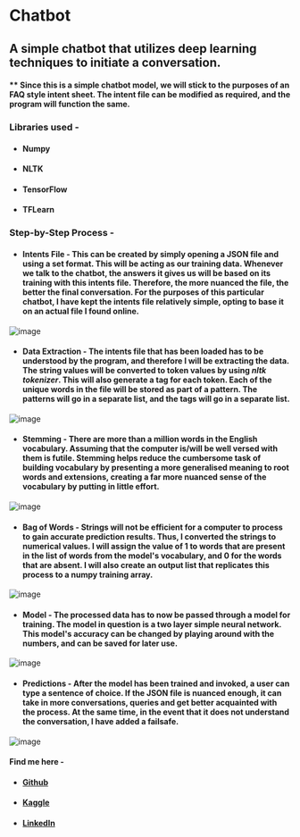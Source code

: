 # Chatbot

## A simple chatbot that utilizes deep learning techniques to initiate a conversation. 
#### ** Since this is a simple chatbot model, we will stick to the purposes of an FAQ style intent sheet. The intent file can be modified as required, and the program will function the same.

### Libraries used - 
* #### Numpy
* #### NLTK
* #### TensorFlow
* #### TFLearn

### Step-by-Step Process - 
* #### Intents File - This can be created by simply opening a JSON file and using a set format. This will be acting as our training data. Whenever we talk to the chatbot, the answers it gives us will be based on its training with this intents file. Therefore, the more nuanced the file, the better the final conversation. For the purposes of this particular chatbot, I have kept the intents file relatively simple, opting to base it on an actual file I found online. 
![image](https://user-images.githubusercontent.com/43636138/133967400-464ea99a-1ef7-4528-9b1e-67060aaeaa3c.png)
* #### Data Extraction - The intents file that has been loaded has to be understood by the program, and therefore I will be extracting the data. The string values will be converted to token values by using *nltk tokenizer*. This will also generate a tag for each token. Each of the unique words in the file will be stored as part of a pattern. The patterns will go in a separate list, and the tags will go in a separate list.
![image](https://user-images.githubusercontent.com/43636138/133967616-168b3c96-ed00-4b0d-8e19-1c93aa8a0806.png)
* #### Stemming - There are more than a million words in the English vocabulary. Assuming that the computer is/will be well versed with them is futile. Stemming helps reduce the cumbersome task of building vocabulary by presenting a more generalised meaning to root words and extensions, creating a far more nuanced sense of the vocabulary by putting in little effort.
![image](https://user-images.githubusercontent.com/43636138/133967839-a67a1144-baf4-48c4-b5a9-0731ed5fb1c4.png)
* #### Bag of Words - Strings will not be efficient for a computer to process to gain accurate prediction results. Thus, I converted the strings to numerical values. I will assign the value of 1 to words that are present in the list of words from the model's vocabulary, and 0 for the words that are absent. I will also create an output list that replicates this process to a numpy training array.
![image](https://user-images.githubusercontent.com/43636138/133967908-e73d781f-9b2e-457e-aef0-5a551f4d6f9e.png)
* #### Model - The processed data has to now be passed through a model for training. The model in question is a two layer simple neural network. This model's accuracy can be changed by playing around with the numbers, and can be saved for later use.
![image](https://user-images.githubusercontent.com/43636138/133967967-0f5881dc-eb6a-46ba-87e4-9c4e65e9db76.png)
* #### Predictions - After the model has been trained and invoked, a user can type a sentence of choice. If the JSON file is nuanced enough, it can take in more conversations, queries and get better acquainted with the process. At the same time, in the event that it does not understand the conversation, I have added a failsafe. 
![image](https://user-images.githubusercontent.com/43636138/133968019-00978775-b96e-4973-925b-5446bbe00775.png)

#### Find me here - 
* #### [Github](https://github.com/deadven7) 
* #### [Kaggle](https://www.kaggle.com/amaanvora) 
* #### [LinkedIn](https://www.linkedin.com/in/amaan-vora/) 

